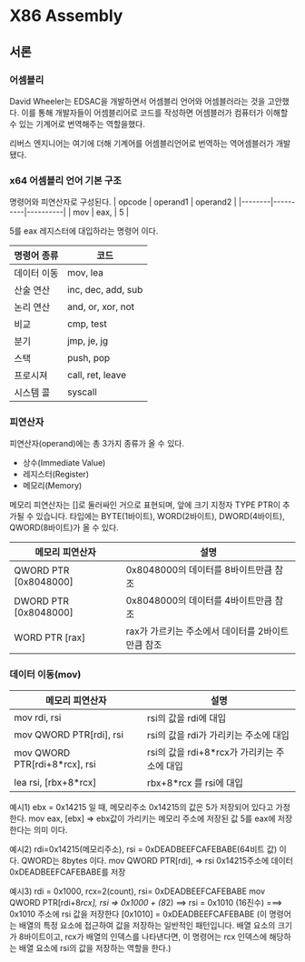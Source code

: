 # X86 Assembly

## 서론

### 어셈블리
David Wheeler는 EDSAC을 개발하면서 어셈블리 언어와 어셈블러라는 것을 고안했다. 이를 통해 개발자들이 어셈블리어로 코드를 작성하면 어셈블러가 컴퓨터가 이해할 수 있는 기계어로 번역해주는 역할을했다.

리버스 엔지니어는 여기에 더해 기계어를 어셈블리언어로 번역하는 역어셈블러가 개발 됐다.

### x64 어셈블리 언어 기본 구조

명령어와 피연산자로 구성된다.
| opcode | operand1 | operand2 |
|--------|----------|----------|
| mov | eax, | 5 |

5를 eax 레지스터에 대입하라는 명령어 이다.


| 명령어 종류 | 코드 |
|----------|----------|
| 데이터 이동 | mov, lea |
| 산술 연산 | inc, dec, add, sub |
| 논리 연산 | and, or, xor, not |
| 비교 | cmp, test |
| 분기 | jmp, je, jg |
| 스택 | push, pop |
| 프로시져 | call, ret, leave |
| 시스템 콜 | syscall | 

### 피연산자
피연산자(operand)에는 총 3가지 종류가 올 수 있다.
- 상수(Immediate Value)
- 레지스터(Register)
- 메모리(Memory)

메모리 피연산자는 []로 둘러싸인 거으로 표현되며, 앞에 크기 지정자 TYPE PTR이 추가될 수 있습니다. 타입에는 BYTE(1바이트), WORD(2바이트), DWORD(4바이트), QWORD(8바이트)가 올 수 있다.

| 메모리 피연산자 | 설명 |
|----------|----------|
| QWORD PTR [0x8048000] | 0x8048000의 데이터를 8바이트만큼 참조 |
| DWORD PTR [0x8048000] | 0x8048000의 데이터를 4바이트만큼 참조 |
| WORD PTR [rax] | rax가 가르키는 주소에서 데이터를 2바이트 만큼 참조 |

### 데이터 이동(mov)
| 메모리 피연산자 | 설명 |
|----------|----------|
| mov rdi, rsi | rsi의 값을 rdi에 대입 |
| mov QWORD PTR[rdi], rsi | rsi의 값을 rdi가 가리키는 주소에 대입 |
| mov QWORD PTR[rdi+8*rcx], rsi | rsi의 값을 rdi+8*rcx가 가리키는 주소에 대입 |
| lea rsi, [rbx+8*rcx] | rbx+8*rcx 를 rsi에 대입 |

예시1) ebx = 0x14215 일 때, 메모리주소 0x14215의 값은 5가 저장되어 있다고 가정한다.
mov eax, [ebx] => ebx값이 가리키는 메모리 주소에 저장된 값 5를 eax에 저장한다는 의미 이다.

예시2) rdi=0x14215(메모리주소), rsi = 0xDEADBEEFCAFEBABE(64비트 값) 이다. QWORD는 8bytes 이다.
mov QWORD PTR[rdi], => rsi 0x14215주소에 데이터 0xDEADBEEFCAFEBABE를 저장

예시3) rdi = 0x1000, rcx=2(count), rsi= 0xDEADBEEFCAFEBABE
mov QWORD PTR[rdi+8*rcx], rsi => 0x1000 + (8*2) ==> rsi = 0x1010 (16진수) 
===> 0x1010 주소에 rsi 값을 저장한다 [0x1010] = 0xDEADBEEFCAFEBABE
(이 명령어는 배열의 특정 요소에 접근하여 값을 저장하는 일반적인 패턴입니다. 배열 요소의 크기가 8바이트이고, rcx가 배열의 인덱스를 나타낸다면, 이 명령어는 rcx 인덱스에 해당하는 배열 요소에 rsi의 값을 저장하는 역할을 한다.)





